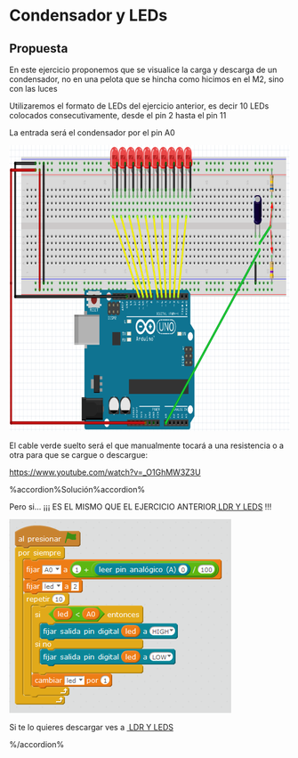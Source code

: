 
# Condensador y LEDs

## Propuesta

En este ejercicio proponemos que se visualice la carga y descarga de un condensador, no en una pelota que se hincha como hicimos en el M2, sino con las luces

Utilizaremos el formato de LEDs del ejercicio anterior, es decir 10 LEDs colocados consecutivamente, desde el pin 2 hasta el pin 11

La entrada será el condensador por el pin A0

<img src="img/cto-cond-leds.png" width="822" height="514" />

El cable verde suelto será el que manualmente tocará a una resistencia o a otra para que se cargue o descargue:

https://www.youtube.com/watch?v=_O1GhMW3Z3U

%accordion%Solución%accordion%

Pero si... ¡¡¡ ES EL MISMO QUE EL EJERCICIO ANTERIOR[ LDR Y LEDS](https://catedu.gitbooks.io/ensena-pensamiento-computacional-con-arduino/content/ldr_y_leds.html) !!!

<img src="img/ldr-leds.png" width="399" height="348" />

Si te lo quieres descargar ves a [ LDR Y LEDS](http://aularagon.catedu.es/materialesaularagon2013/arduino/M3/ldr_y_leds.html)


%/accordion%

